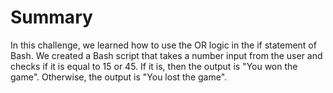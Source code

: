# Summary

In this challenge, we learned how to use the OR logic in the if statement of Bash. We created a Bash script that takes a number input from the user and checks if it is equal to 15 or 45. If it is, then the output is "You won the game". Otherwise, the output is "You lost the game".
